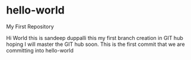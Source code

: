 # hello-world
My First Repository

Hi World this is sandeep duppalli this my first branch creation in GIT hub hoping I will master the GIT hub soon. This is the first commit that we are committing into hello-world
